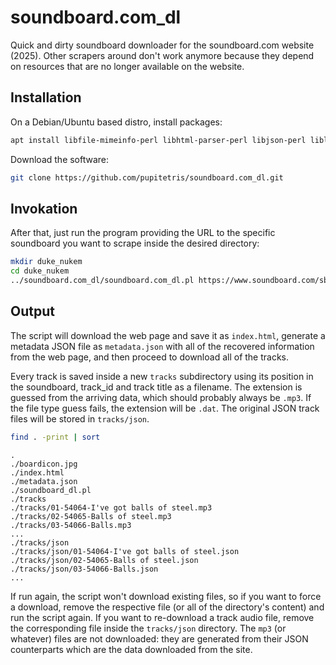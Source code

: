 # soundboard.com_dl
Quick and dirty soundboard downloader for the soundboard.com website (2025). Other scrapers around don't work anymore because they depend on resources that are no longer available on the website.

## Installation

On a Debian/Ubuntu based distro, install packages:

```sh
apt install libfile-mimeinfo-perl libhtml-parser-perl libjson-perl liblwp-protocol-https-perl liburi-perl
```

Download the software:

```sh
git clone https://github.com/pupitetris/soundboard.com_dl.git
```

## Invokation

After that, just run the program providing the URL to the specific soundboard you want to scrape inside the desired directory:

```sh
mkdir duke_nukem
cd duke_nukem
../soundboard.com_dl/soundboard.com_dl.pl https://www.soundboard.com/sb/solrosin
```

## Output

The script will download the web page and save it as `index.html`, generate a metadata JSON file as `metadata.json` with all of the recovered information from the web page, and then proceed to download all of the tracks.

Every track is saved inside a new `tracks` subdirectory using its position in the soundboard, track_id and track title as a filename. The extension is guessed from the arriving data, which should probably always be `.mp3`. If the file type guess fails, the extension will be `.dat`. The original JSON track files will be stored in `tracks/json`.

```sh
find . -print | sort
```

```
.
./boardicon.jpg
./index.html
./metadata.json
./soundboard_dl.pl
./tracks
./tracks/01-54064-I've got balls of steel.mp3
./tracks/02-54065-Balls of steel.mp3
./tracks/03-54066-Balls.mp3
...
./tracks/json
./tracks/json/01-54064-I've got balls of steel.json
./tracks/json/02-54065-Balls of steel.json
./tracks/json/03-54066-Balls.json
...
```

If run again, the script won't download existing files, so if you want to force a download, remove the respective file (or all of the directory's content) and run the script again. If you want to re-download a track audio file, remove the corresponding file inside the `tracks/json` directory. The `mp3` (or whatever) files are not downloaded: they are generated from their JSON counterparts which are the data downloaded from the site.
